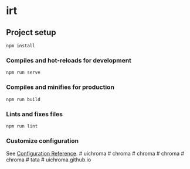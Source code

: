 # irt

## Project setup
```
npm install
```

### Compiles and hot-reloads for development
```
npm run serve
```

### Compiles and minifies for production
```
npm run build
```

### Lints and fixes files
```
npm run lint
```

### Customize configuration
See [Configuration Reference](https://cli.vuejs.org/config/).
#   u i c h r o m a  
 #   c h r o m a  
 #   c h r o m a  
 #   c h r o m a  
 #   c h r o m a  
 #   t a t a  
 #   u i c h r o m a . g i t h u b . i o  
 